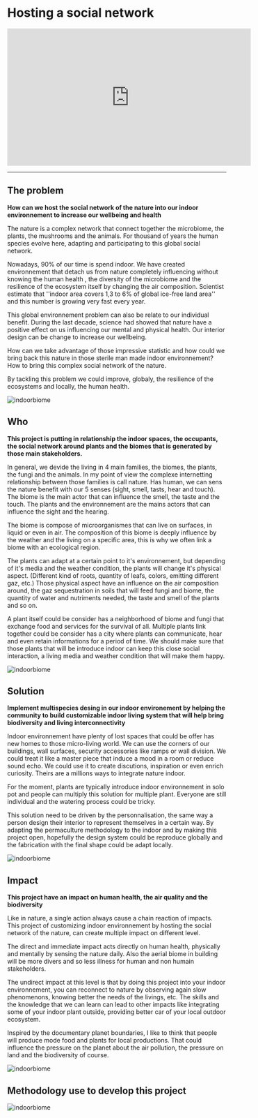 # Hosting a social network

<iframe width="560" height="315" src="https://www.youtube.com/embed/9HZFuO2uT54" title="YouTube video player" frameborder="0" allow="accelerometer; autoplay; clipboard-write; encrypted-media; gyroscope; picture-in-picture; web-share" allowfullscreen></iframe>

<hr>

## The problem

**How can we host the social network of the nature into our indoor environnement to increase our wellbeing and health**

The nature is a complex network that connect together the microbiome, the plants, the mushrooms and the animals. For thousand of years the human species evolve here, adapting and participating to this global social network.

Nowadays, 90% of our time is spend indoor. We have created environnement that detach us from nature completely influencing without knowing the human health , the diversity of the microbiome and the resilience of the ecosystem itself by changing the air composition. Scientist estimate that ''indoor area covers 1,3 to 6% of global ice-free land area'' and this number is growing very fast every year.

This global environnement problem can also be relate to our individual benefit. During the last decade, science had showed that nature have a positive effect on us influencing our mental and physical health. Our interior design can be change to increase our wellbeing.

How can we take advantage of those impressive statistic and how could we bring back this nature in those sterile man made indoor environnement? How to bring this complex social network of the nature.

By tackling this problem we could improve, globaly, the resilience of the ecosystems and locally, the human health.

![indoorbiome](img/ShapingIdeas/protor.jpg)

## Who

**This project is putting in relationship the indoor spaces, the occupants, the social network around plants and the biomes that is generated by those main stakeholders.**

In general, we devide the living in 4 main families, the biomes, the plants, the fungi and the animals. In my point of view the complexe internetting relationship between those families is call nature. Has human, we can sens the nature benefit with our 5 senses (sight, smell, tasts, hear and touch). The biome is the main actor that can influence the smell, the taste and the touch. The plants and the environnement are the mains actors that can influence the sight and the hearing.

The biome is compose of microorganismes that can live on surfaces, in liquid or even in air. The composition of this biome is deeply influence by the weather and the living on a specific area, this is why we often link a biome with an ecological region.

The plants can adapt at a certain point to it's environnement, but depending of it's media and the weather condition, the plants will change it's physical aspect. (Different kind of roots, quantity of leafs, colors, emitting different gaz, etc.) Those physical aspect have an influence on the air composition around, the gaz sequestration in soils that will feed fungi and biome, the quantity of water and nutriments needed, the taste and smell of the plants and so on.

A plant itself could be consider has a neighborhood of biome and fungi that exchange food and services for the survival of all. Multiple plants link together could be consider has a city where plants can communicate, hear and even retain informations for a period of time. We should make sure that those plants that will be introduce indoor can keep this close social interaction, a living media and weather condition that will make them happy.

![indoorbiome](img/ShapingIdeas/protor.jpg)

## Solution

**Implement multispecies desing in our indoor environement by helping the community to build customizable indoor living system that will help bring biodiversity and living interconnectivity**

Indoor environnement have plenty of lost spaces that could be offer has new homes to those micro-living world. We can use the corners of our buildings, wall surfaces, security accessories like ramps or wall division. We could treat it like a master piece that induce a mood in a room or reduce sound echo. We could use it to create discutions, inspiration or even enrich curiosity. Theirs are a millions ways to integrate nature indoor.

For the moment, plants are typically introduce indoor environnement in solo pot and people can multiply this solution for multiple plant. Everyone are still individual and the watering process could be tricky.

This solution need to be driven by the personnalisation, the same way a person design their interior to represent themselves in a certain way. By adapting the permaculture methodology to the indoor and by making this project open, hopefully the design system could be reproduce globally and the fabrication with the final shape could be adapt locally.

![indoorbiome](img/ShapingIdeas/protor.jpg)

## Impact

**This project have an impact on human health, the air quality and the biodiversity**

Like in nature, a single action always cause a chain reaction of impacts. This project of customizing indoor environnement by hosting the social network of the nature, can create multiple impact on different level.

The direct and immediate impact acts directly on human health, physically and mentally by sensing the nature daily. Also the aerial biome in building will be more divers and so less illness for human and non humain stakeholders.

The undirect impact at this level is that by doing this project into your indoor environnement, you can reconnect to nature by observing again slow phenomenons, knowing better the needs of the livings, etc. The skills and the knowledge that we can learn can lead to other impacts like integrating some of your indoor plant outside, providing better car of your local outdoor ecosystem.

Inspired by the documentary planet boundaries, I like to think that people will produce mode food and plants for local productions. That could influence the pressure on the planet about the air pollution, the pressure on land and the biodiversity of course.

![indoorbiome](img/ShapingIdeas/protor.jpg)

## Methodology use to develop this project

![indoorbiome](img/ShapingIdeas/protor.jpg)